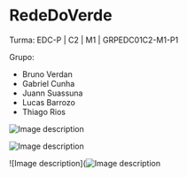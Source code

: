 # RedeDoVerde

Turma: EDC-P | C2 | M1 | GRPEDC01C2-M1-P1

Grupo: 
- Bruno Verdan
- Gabriel Cunha
- Juann Suassuna
- Lucas Barrozo
- Thiago Rios

![Image description](https://media.discordapp.net/attachments/429019284799488011/711886219260198972/Diagrama.jpg?width=224&height=474)

![Image description](https://cdn.discordapp.com/attachments/429019284799488011/714427576956747796/7708e50f-dba2-4e57-b566-dceb90b8de1f.png)

![Image description](![Image description](https://cdn.discordapp.com/attachments/429019284799488011/714427576956747796/7708e50f-dba2-4e57-b566-dceb90b8de1f.png)
